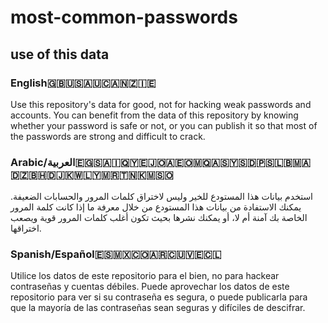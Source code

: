 # most-common-passwords

## use of this data

### English🇬🇧🇺🇸🇦🇺🇨🇦🇳🇿🇮🇪
Use this repository's data for good, not for hacking weak passwords and accounts. You can benefit from the data of this repository by knowing whether your password is safe or not, or you can publish it so that most of the passwords are strong and difficult to crack. 

### Arabic/العربية🇪🇬🇸🇦🇮🇶🇾🇪🇯🇴🇦🇪🇴🇲🇶🇦🇸🇾🇸🇩🇵🇸🇱🇧🇲🇦🇩🇿🇧🇭🇩🇯🇰🇼🇱🇾🇲🇷🇹🇳🇰🇲🇸🇴
استخدم بيانات هذا المستودع للخير وليس لاختراق كلمات المرور والحسابات الضعيفة. يمكنك الاستفادة من بيانات هذا المستودع من خلال معرفة ما إذا كانت كلمة المرور الخاصة بك آمنة أم لا، أو يمكنك نشرها بحيث تكون أغلب كلمات المرور قوية ويصعب اختراقها. 

### Spanish/Español🇪🇸🇲🇽🇨🇴🇦🇷🇨🇺🇻🇪🇨🇱
Utilice los datos de este repositorio para el bien, no para hackear contraseñas y cuentas débiles. Puede aprovechar los datos de este repositorio para ver si su contraseña es segura, o puede publicarla para que la mayoría de las contraseñas sean seguras y difíciles de descifrar. 
